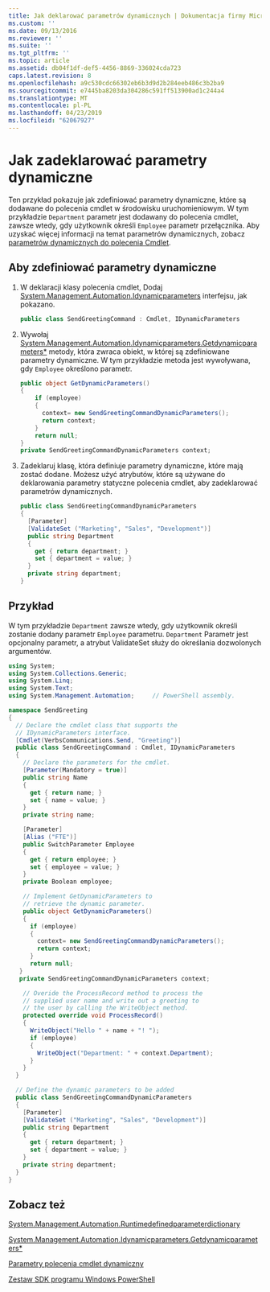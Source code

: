 ```yaml
---
title: Jak deklarować parametrów dynamicznych | Dokumentacja firmy Microsoft
ms.custom: ''
ms.date: 09/13/2016
ms.reviewer: ''
ms.suite: ''
ms.tgt_pltfrm: ''
ms.topic: article
ms.assetid: db04f1df-def5-4456-8869-336024cda723
caps.latest.revision: 8
ms.openlocfilehash: a9c530cdc66302eb6b3d9d2b284eeb486c3b2ba9
ms.sourcegitcommit: e7445ba8203da304286c591ff513900ad1c244a4
ms.translationtype: MT
ms.contentlocale: pl-PL
ms.lasthandoff: 04/23/2019
ms.locfileid: "62067927"
---
```

# <a name="how-to-declare-dynamic-parameters"></a>Jak zadeklarować parametry dynamiczne

Ten przykład pokazuje jak zdefiniować parametry dynamiczne, które są dodawane do polecenia cmdlet w środowisku uruchomieniowym. W tym przykładzie `Department` parametr jest dodawany do polecenia cmdlet, zawsze wtedy, gdy użytkownik określi `Employee` parametr przełącznika. Aby uzyskać więcej informacji na temat parametrów dynamicznych, zobacz [parametrów dynamicznych do polecenia Cmdlet](./cmdlet-dynamic-parameters.md).

## <a name="to-define-dynamic-parameters"></a>Aby zdefiniować parametry dynamiczne

1. W deklaracji klasy polecenia cmdlet, Dodaj [System.Management.Automation.Idynamicparameters](/dotnet/api/System.Management.Automation.IDynamicParameters) interfejsu, jak pokazano.

   ```csharp
   public class SendGreetingCommand : Cmdlet, IDynamicParameters
   ```

2. Wywołaj [System.Management.Automation.Idynamicparameters.Getdynamicparameters*](/dotnet/api/System.Management.Automation.IDynamicParameters.GetDynamicParameters) metody, która zwraca obiekt, w której są zdefiniowane parametry dynamiczne. W tym przykładzie metoda jest wywoływana, gdy `Employee` określono parametr.

   ```csharp
   public object GetDynamicParameters()
   {
       if (employee)
       {
         context= new SendGreetingCommandDynamicParameters();
         return context;
       }
       return null;
   }
   private SendGreetingCommandDynamicParameters context;
   ```

3. Zadeklaruj klasę, która definiuje parametry dynamiczne, które mają zostać dodane. Możesz użyć atrybutów, które są używane do deklarowania parametry statyczne polecenia cmdlet, aby zadeklarować parametrów dynamicznych.

   ```csharp
   public class SendGreetingCommandDynamicParameters
   {
     [Parameter]
     [ValidateSet ("Marketing", "Sales", "Development")]
     public string Department
     {
       get { return department; }
       set { department = value; }
     }
     private string department;
   }
   ```

## <a name="example"></a>Przykład

W tym przykładzie `Department` zawsze wtedy, gdy użytkownik określi zostanie dodany parametr `Employee` parametru. `Department` Parametr jest opcjonalny parametr, a atrybut ValidateSet służy do określania dozwolonych argumentów.

```csharp
using System;
using System.Collections.Generic;
using System.Linq;
using System.Text;
using System.Management.Automation;     // PowerShell assembly.

namespace SendGreeting
{
  // Declare the cmdlet class that supports the
  // IDynamicParameters interface.
  [Cmdlet(VerbsCommunications.Send, "Greeting")]
  public class SendGreetingCommand : Cmdlet, IDynamicParameters
  {
    // Declare the parameters for the cmdlet.
    [Parameter(Mandatory = true)]
    public string Name
    {
      get { return name; }
      set { name = value; }
    }
    private string name;

    [Parameter]
    [Alias ("FTE")]
    public SwitchParameter Employee
    {
      get { return employee; }
      set { employee = value; }
    }
    private Boolean employee;

    // Implement GetDynamicParameters to
    // retrieve the dynamic parameter.
    public object GetDynamicParameters()
    {
      if (employee)
      {
        context= new SendGreetingCommandDynamicParameters();
        return context;
      }
      return null;
   }
   private SendGreetingCommandDynamicParameters context;

    // Overide the ProcessRecord method to process the
    // supplied user name and write out a greeting to
    // the user by calling the WriteObject method.
    protected override void ProcessRecord()
    {
      WriteObject("Hello " + name + "! ");
      if (employee)
      {
        WriteObject("Department: " + context.Department);
      }
    }
  }

  // Define the dynamic parameters to be added
  public class SendGreetingCommandDynamicParameters
  {
    [Parameter]
    [ValidateSet ("Marketing", "Sales", "Development")]
    public string Department
    {
      get { return department; }
      set { department = value; }
    }
    private string department;
  }
}
```

## <a name="see-also"></a>Zobacz też

[System.Management.Automation.Runtimedefinedparameterdictionary](/dotnet/api/System.Management.Automation.RuntimeDefinedParameterDictionary)

[System.Management.Automation.Idynamicparameters.Getdynamicparameters*](/dotnet/api/System.Management.Automation.IDynamicParameters.GetDynamicParameters)

[Parametry polecenia cmdlet dynamiczny](./cmdlet-dynamic-parameters.md)

[Zestaw SDK programu Windows PowerShell](../windows-powershell-reference.md)